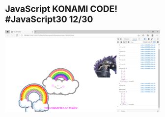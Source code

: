 # JavaScript KONAMI CODE! #JavaScript30 12/30

<img src="https://github.com/gauriruhal/30_Days_Of_Javascript/blob/main/12%20-%20Key%20Sequence%20Detection/Key%20Sequence%20Detection.png" width="1000">
